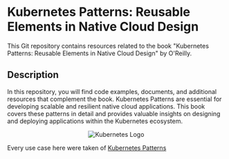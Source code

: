 # Kubernetes Patterns: Reusable Elements in Native Cloud Design

This Git repository contains resources related to the book "Kubernetes Patterns: Reusable Elements in Native Cloud Design" by O'Reilly.

## Description

In this repository, you will find code examples, documents, and additional resources that complement the book. Kubernetes Patterns are essential for developing scalable and resilient native cloud applications. This book covers these patterns in detail and provides valuable insights on designing and deploying applications within the Kubernetes ecosystem.

<div align="center">
  <img src="https://m.media-amazon.com/images/I/81yrGVraEkL._AC_UF1000,1000_QL80_.jpg" alt="Kubernetes Logo">
</div>

Every use case here were taken of [Kubernetes Patterns](https://github.com/k8spatterns)
